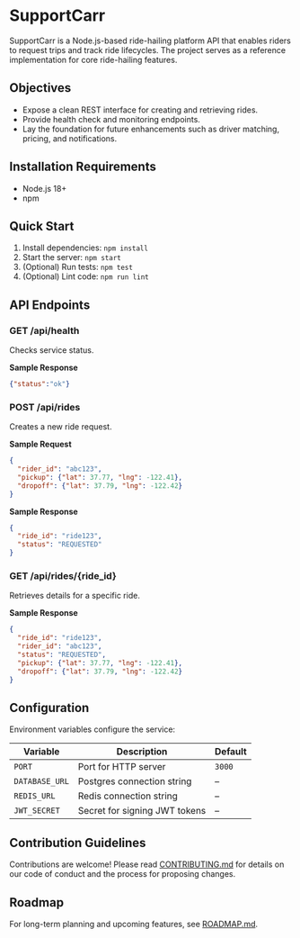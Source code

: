 # SupportCarr

SupportCarr is a Node.js-based ride-hailing platform API that enables riders to request trips and track ride lifecycles. The project serves as a reference implementation for core ride-hailing features.

## Objectives

- Expose a clean REST interface for creating and retrieving rides.
- Provide health check and monitoring endpoints.
- Lay the foundation for future enhancements such as driver matching, pricing, and notifications.

## Installation Requirements

- Node.js 18+
- npm

## Quick Start

1. Install dependencies: `npm install`
2. Start the server: `npm start`
3. (Optional) Run tests: `npm test`
4. (Optional) Lint code: `npm run lint`

## API Endpoints

### GET /api/health
Checks service status.

**Sample Response**
```json
{"status":"ok"}
```

### POST /api/rides
Creates a new ride request.

**Sample Request**
```json
{
  "rider_id": "abc123",
  "pickup": {"lat": 37.77, "lng": -122.41},
  "dropoff": {"lat": 37.79, "lng": -122.42}
}
```

**Sample Response**
```json
{
  "ride_id": "ride123",
  "status": "REQUESTED"
}
```

### GET /api/rides/{ride_id}
Retrieves details for a specific ride.

**Sample Response**
```json
{
  "ride_id": "ride123",
  "rider_id": "abc123",
  "status": "REQUESTED",
  "pickup": {"lat": 37.77, "lng": -122.41},
  "dropoff": {"lat": 37.79, "lng": -122.42}
}
```

## Configuration

Environment variables configure the service:

| Variable | Description | Default |
|----------|-------------|---------|
| `PORT` | Port for HTTP server | `3000` |
| `DATABASE_URL` | Postgres connection string | – |
| `REDIS_URL` | Redis connection string | – |
| `JWT_SECRET` | Secret for signing JWT tokens | – |

## Contribution Guidelines

Contributions are welcome! Please read [CONTRIBUTING.md](CONTRIBUTING.md) for details on our code of conduct and the process for proposing changes.

## Roadmap

For long-term planning and upcoming features, see [ROADMAP.md](ROADMAP.md).
